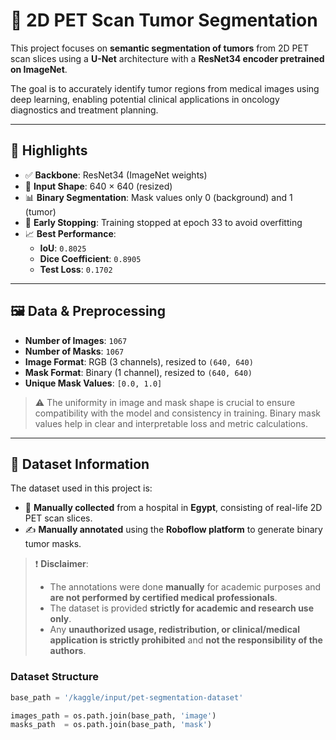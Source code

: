 # 🧠 2D PET Scan Tumor Segmentation

This project focuses on **semantic segmentation of tumors** from 2D PET scan slices using a **U-Net** architecture with a **ResNet34 encoder pretrained on ImageNet**.

The goal is to accurately identify tumor regions from medical images using deep learning, enabling potential clinical applications in oncology diagnostics and treatment planning.

---

## 🚀 Highlights

- ✅ **Backbone**: ResNet34 (ImageNet weights)
- 📐 **Input Shape**: 640 × 640 (resized)
- 📊 **Binary Segmentation**: Mask values only 0 (background) and 1 (tumor)
- 🔁 **Early Stopping**: Training stopped at epoch 33 to avoid overfitting
- 📈 **Best Performance**:
  - **IoU**: `0.8025`
  - **Dice Coefficient**: `0.8905`
  - **Test Loss**: `0.1702`

---

## 🖼️ Data & Preprocessing

- **Number of Images**: `1067`
- **Number of Masks**: `1067`
- **Image Format**: RGB (3 channels), resized to `(640, 640)`
- **Mask Format**: Binary (1 channel), resized to `(640, 640)`
- **Unique Mask Values**: `[0.0, 1.0]`

> ⚠️ The uniformity in image and mask shape is crucial to ensure compatibility with the model and consistency in training. Binary mask values help in clear and interpretable loss and metric calculations.

---

## 📂 Dataset Information

The dataset used in this project is:

- 🏥 **Manually collected** from a hospital in **Egypt**, consisting of real-life 2D PET scan slices.
- ✍️ **Manually annotated** using the **Roboflow platform** to generate binary tumor masks.

> ❗ **Disclaimer**:
> - The annotations were done **manually** for academic purposes and **are not performed by certified medical professionals**.
> - The dataset is provided **strictly for academic and research use only**.
> - Any **unauthorized usage, redistribution, or clinical/medical application is strictly prohibited** and **not the responsibility of the authors**.

### Dataset Structure
```python
base_path = '/kaggle/input/pet-segmentation-dataset'

images_path = os.path.join(base_path, 'image')
masks_path  = os.path.join(base_path, 'mask')
